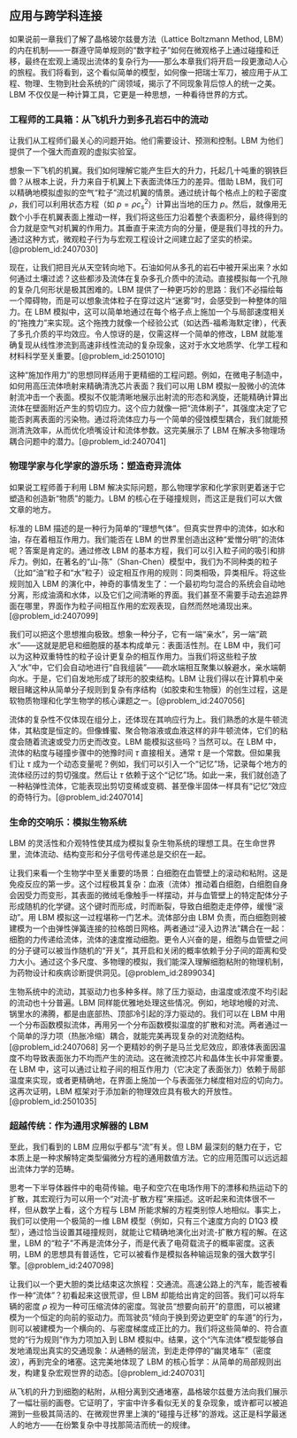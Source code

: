 ## 应用与跨学科连接

如果说前一章我们了解了晶格玻尔兹曼方法（Lattice Boltzmann Method, LBM）的内在机制——一群遵守简单规则的“数字粒子”如何在微观格子上通过碰撞和迁移，最终在宏观上涌现出流体的复杂行为——那么本章我们将开启一段更激动人心的旅程。我们将看到，这个看似简单的模型，如何像一把瑞士军刀，被应用于从工程、物理、生物到社会系统的广阔领域，揭示了不同现象背后惊人的统一之美。LBM 不仅仅是一种计算工具，它更是一种思想，一种看待世界的方式。

### 工程师的工具箱：从飞机升力到多孔岩石中的流动

让我们从工程师们最关心的问题开始。他们需要设计、预测和控制。LBM 为他们提供了一个强大而直观的虚拟实验室。

想象一下飞机的机翼。我们如何理解它能产生巨大的升力，托起几十吨重的钢铁巨兽？从根本上说，升力来自于机翼上下表面流体压力的差异。借助 LBM，我们可以精确地模拟虚拟的空气“粒子”流过机翼的情景。通过统计每个格点上的粒子密度 $\rho$，我们可以利用状态方程（如 $p = \rho c_s^2$）计算出当地的压力 $p$。然后，就像用无数个小手在机翼表面上推动一样，我们将这些压力沿着整个表面积分，最终得到的合力就是空气对机翼的作用力。其垂直于来流方向的分量，便是我们寻找的升力。通过这种方式，微观粒子行为与宏观工程设计之间建立起了坚实的桥梁。[@problem_id:2407030]

现在，让我们把目光从天空转向地下。石油如何从多孔的岩石中被开采出来？水如何通过土壤过滤？这些都涉及流体在复杂多孔介质中的流动。直接模拟每一个孔隙的复杂几何形状是极其困难的。LBM 提供了一种更巧妙的思路：我们不必描绘每一个障碍物，而是可以想象流体粒子在穿过这片“迷雾”时，会感受到一种整体的阻力。在 LBM 模拟中，这可以简单地通过在每个格子点上施加一个与局部速度相关的“拖拽力”来实现。这个拖拽力就像一个经验公式（如达西-福希海默定律），代表了多孔介质的平均效应。令人惊讶的是，仅需这样一个简单的修改，LBM 就能准确复现从线性渗流到高速非线性流动的复杂现象，这对于水文地质学、化学工程和材料科学至关重要。[@problem_id:2501010]

这种“施加作用力”的思想同样适用于更精细的工程问题。例如，在微电子制造中，如何用高压流体喷射来精确清洗芯片表面？我们可以用 LBM 模拟一股微小的流体射流冲击一个表面。模拟不仅能清晰地展示出射流的形态和涡旋，还能精确计算出流体在壁面附近产生的剪切应力。这个应力就像一把“流体刷子”，其强度决定了它能否剥离表面的污染物。通过将流体应力与一个简单的侵蚀模型耦合，我们就能预测清洗效率，从而优化喷嘴设计和流体参数。这完美展示了 LBM 在解决多物理场耦合问题中的潜力。[@problem_id:2407041]

### 物理学家与化学家的游乐场：塑造奇异流体

如果说工程师善于利用 LBM 解决实际问题，那么物理学家和化学家则更着迷于它塑造和创造新“物质”的能力。LBM 的核心在于碰撞规则，而这正是我们可以大做文章的地方。

标准的 LBM 描述的是一种行为简单的“理想气体”。但真实世界中的流体，如水和油，存在着相互作用力。我们能否在 LBM 的世界里创造出这种“爱憎分明”的流体呢？答案是肯定的。通过修改 LBM 的基本方程，我们可以引入粒子间的吸引和排斥力。例如，在著名的“山-陈”（Shan-Chen）模型中，我们为不同种类的粒子（比如“油”粒子和“水”粒子）设定相互作用的规则：同类相吸，异类相斥。将这些规则加入 LBM 的演化中，神奇的事情发生了：一个最初均匀混合的系统会自动地分离，形成油滴和水体，以及它们之间清晰的界面。我们甚至不需要手动去追踪界面在哪里，界面作为粒子间相互作用的宏观表现，自然而然地涌现出来。[@problem_id:2407099]

我们可以把这个思想推向极致。想象一种分子，它有一端“亲水”，另一端“疏水”——这就是肥皂和细胞膜的基本构成单元：表面活性剂。在 LBM 中，我们可以为这种双重特性的粒子设计更复杂的相互作用力。当我们将这些粒子放入“水”中，它们会自动地进行“自我组装”——疏水端相互聚集以躲避水，亲水端朝向水。于是，它们自发地形成了球形的胶束结构。LBM 让我们得以在计算机中亲眼目睹这种从简单分子规则到复杂有序结构（如胶束和生物膜）的创生过程，这是软物质物理和化学生物学的核心课题之一。[@problem_id:2407056]

流体的复杂性不仅体现在组分上，还体现在其响应行为上。我们熟悉的水是牛顿流体，其粘度是恒定的。但像蜂蜜、聚合物溶液或血液这样的非牛顿流体，它们的粘度会随着流速或受力历史而改变。LBM 能模拟这些吗？当然可以。在 LBM 中，流体的粘度与碰撞步骤中的弛豫时间 $\tau$ 直接相关。通常 $\tau$ 是一个常数。但如果我们让 $\tau$ 成为一个动态变量呢？例如，我们可以引入一个“记忆”场，记录每个地方的流体经历过的剪切强度。然后让 $\tau$ 依赖于这个“记忆”场。如此一来，我们就创造了一种粘弹性流体，它能表现出剪切变稀或变稠、甚至像半固体一样具有“记忆”效应的奇特行为。[@problem_id:2407014]

### 生命的交响乐：模拟生物系统

LBM 的灵活性和介观特性使其成为模拟复杂生物系统的理想工具。在生命世界里，流体流动、结构变形和分子信号传递总是交织在一起。

让我们来看一个生物学中至关重要的场景：白细胞在血管壁上的滚动和粘附。这是免疫反应的第一步。这个过程极其复杂：血液（流体）推动着白细胞，白细胞自身会因受力而变形，其表面的微绒毛像触手一样摆动，并与血管壁上的特定配体分子形成随机的化学键。这个键时而形成，时而断裂，导致白细胞走走停停，缓慢“滚动”。用 LBM 模拟这一过程堪称一门艺术。流体部分由 LBM 负责，而白细胞则被建模为一个由弹性弹簧连接的拉格朗日网格。两者通过“浸入边界法”耦合在一起：细胞的力传递给流体，流体的速度推动细胞。更令人兴奋的是，细胞与血管壁之间的分子键可以被当作随机的“开关”，其开启和关闭的概率依赖于分子间的距离和受力大小。通过这个多尺度、多物理的模拟，我们能深入理解细胞粘附的物理机制，为药物设计和疾病诊断提供洞见。[@problem_id:2899034]

生物系统中的流动，其驱动力也多种多样。除了压力驱动，由温度或浓度不均引起的流动也十分普遍。LBM 同样能优雅地处理这些情况。例如，地球地幔的对流、锅里水的沸腾，都是由底部热、顶部冷引起的浮力驱动的。我们可以在 LBM 中用一个分布函数模拟流体，再用另一个分布函数模拟温度的扩散和对流。两者通过一个简单的浮力项（热胀冷缩）耦合，就能完美再现复杂的对流胞结构。[@problem_id:2407068] 另一个更精妙的例子是马兰戈尼效应，即液体表面因温度不均导致表面张力不均而产生的流动。这在微流控芯片和晶体生长中非常重要。在 LBM 中，这可以通过让粒子间的相互作用力（它决定了表面张力）依赖于局部温度来实现，或者更精确地，在界面上施加一个与表面张力梯度相对应的切向力。这再次证明，LBM 框架对于添加新的物理效应具有极大的开放性。[@problem_id:2501035]

### 超越传统：作为通用求解器的 LBM

至此，我们看到的 LBM 应用似乎都与“流”有关。但 LBM 最深刻的魅力在于，它本质上是一种求解特定类型偏微分方程的通用数值方法。它的应用范围可以远远超出流体力学的范畴。

思考一下半导体器件中的电荷传输。电子和空穴在电场作用下的漂移和热运动下的扩散，其宏观行为可以用一个“对流-扩散方程”来描述。这听起来和流体很不一样，但从数学上看，这个方程与 LBM 所能求解的方程类别惊人地相似。事实上，我们可以使用一个极简的一维 LBM 模型（例如，只有三个速度方向的 D1Q3 模型），通过恰当设置其碰撞规则，就能让它精确地演化出对流-扩散方程的解。在这里，LBM 的“粒子”不再是流体分子，而是代表了电荷载流子的概率密度。这表明，LBM 的思想具有普适性，它可以被看作是模拟各种输运现象的强大数学引擎。[@problem_id:2407098]

让我们以一个更大胆的类比结束这次旅程：交通流。高速公路上的汽车，能否被看作一种“流体”？初看起来这很荒谬，但 LBM 却能给出肯定的回答。我们可以将车辆的密度 $\rho$ 视为一种可压缩流体的密度。驾驶员“想要向前开”的意图，可以被建模为一个恒定的向前的驱动力。而驾驶员“倾向于换到旁边更空旷的车道”的行为，则可以被建模为一个横向的、与密度梯度成正比的力。我们将这些简单的、符合直觉的“行为规则”作为力项加入到 LBM 模拟中。结果，这个“汽车流体”模型能够自发地涌现出真实的交通现象：从通畅的层流，到走走停停的“幽灵堵车”（密度波），再到完全的堵塞。这完美地体现了 LBM 的核心哲学：从简单的局部规则出发，构建复杂宏观世界的动态。[@problem_id:2407031]

从飞机的升力到细胞的粘附，从相分离到交通堵塞，晶格玻尔兹曼方法向我们展示了一幅壮丽的画卷。它证明了，宇宙中许多看似无关的复杂现象，或许都可以被追溯到一些极其简洁的、在微观世界里上演的“碰撞与迁移”的游戏。这正是科学最迷人的地方——在纷繁复杂中寻找那简洁而统一的规律。